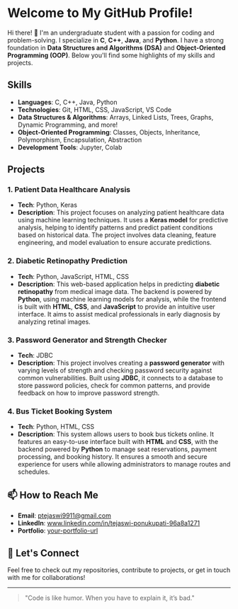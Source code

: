 # Welcome to My GitHub Profile!


Hi there! 👋 I'm an undergraduate student with a passion for coding and problem-solving. I specialize in **C**, **C++**, **Java**, and **Python**. I have a strong foundation in **Data Structures and Algorithms (DSA)** and **Object-Oriented Programming (OOP)**. Below you'll find some highlights of my skills and projects.

## Skills

- **Languages**: C, C++, Java, Python
- **Technologies**: Git, HTML, CSS, JavaScript, VS Code
- **Data Structures & Algorithms**: Arrays, Linked Lists, Trees, Graphs, Dynamic Programming, and more!
- **Object-Oriented Programming**: Classes, Objects, Inheritance, Polymorphism, Encapsulation, Abstraction
- **Development Tools**: Jupyter, Colab

## Projects

### 1. **Patient Data Healthcare Analysis**
   - **Tech**: Python, Keras
   - **Description**: This project focuses on analyzing patient healthcare data using machine learning techniques. It uses a **Keras model** for predictive analysis, helping to identify patterns and predict patient conditions based on historical data. The project involves data cleaning, feature engineering, and model evaluation to ensure accurate predictions.

### 2. **Diabetic Retinopathy Prediction**
   - **Tech**: Python, JavaScript, HTML, CSS
   - **Description**: This web-based application helps in predicting **diabetic retinopathy** from medical image data. The backend is powered by **Python**, using machine learning models for analysis, while the frontend is built with **HTML**, **CSS**, and **JavaScript** to provide an intuitive user interface. It aims to assist medical professionals in early diagnosis by analyzing retinal images.

### 3. **Password Generator and Strength Checker**
   - **Tech**: JDBC
   - **Description**: This project involves creating a **password generator** with varying levels of strength and checking password security against common vulnerabilities. Built using **JDBC**, it connects to a database to store password policies, check for common patterns, and provide feedback on how to improve password strength.

### 4. **Bus Ticket Booking System**
   - **Tech**: Python, HTML, CSS
   - **Description**: This system allows users to book bus tickets online. It features an easy-to-use interface built with **HTML** and **CSS**, with the backend powered by **Python** to manage seat reservations, payment processing, and booking history. It ensures a smooth and secure experience for users while allowing administrators to manage routes and schedules.
  

## 📫 How to Reach Me

- **Email**: ptejaswi9911@gmail.com
- **LinkedIn**: www.linkedin.com/in/tejaswi-ponukupati-96a8a1271
- **Portfolio**: [your-portfolio-url](https://your-portfolio-link.com)

## 🤝 Let's Connect

Feel free to check out my repositories, contribute to projects, or get in touch with me for collaborations!

---

> "Code is like humor. When you have to explain it, it’s bad." 


